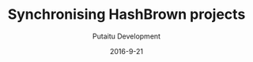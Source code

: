 ---
title: 'Synchronising HashBrown projects'
sections:
    -
        template: banner
        includeGrandchildren: false
        image: 50d05eee9088c589bfd5a5a3a3043c0ebcc4972b
        text: "# Synchronising HashBrown projects\n\nThere are several good reasons to synchronise one project with another. The most common 2 scenarios are:\n\n*   Working locally on remote content\n\n*   Using one project as a baseline for another"
        theme: light
    -
        template: richTextSection
        includeGrandchildren: false
        text: "## Setting up a synchronised remote\n\nHooking this up is easier than you might think.\n\n*   Go to the \"Settings\" panel\n*   Click the \"Sync\" section\n*   Fill in the API address of your remote HashBrown instance\n*   Click \"Renew\" next to the \"API token\" field\n    *   Log in with your remote credentials\n    *   An API token should now have been generated\n*   Make sure the \"project and \"environment\" names are correct for you remote\n*   Pick the resources you want synchronised (Content, Schemes and/or Media)\n*   Click \"Save\""
    -
        template: buttons
        includeGrandchildren: false
        text: "## Voila!\n\nAfter the page reloads, your remote resources should show up in the navigation panel with a faded \"remote\" icon next to their names"
        buttons:
            -
                text: 'More guides'
                href: /guides/
                target: _self
meta:
    id: 5bd0de0803a611d57f91a45272bb49e5ba969c73
    parentId: bf70856caed6633b734d5b0e7b61a651305571f1
    language: en
date: '2016-9-21'
author: 'Putaitu Development'
permalink: /guides/synchronising-hashbrown-projects/
layout: sectionPage
---